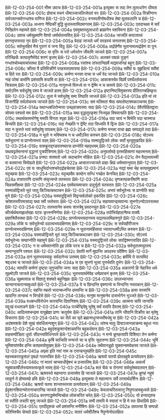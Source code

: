 BR-12-03-254-001  	भीष्म उवाच
BR-12-03-254-001a	इत्युक्तः स तदा तेन तुलाधारेण धीमता
BR-12-03-254-001c	प्रोवाच वचनं धीमाञ्जाजलिर्जपतां वरः
BR-12-03-254-002a	विक्रीणानः सर्वरसान्सर्वगन्धांश्च वाणिज
BR-12-03-254-002c	वनस्पतीनोषधीश्च तेषां मूलफलानि च
BR-12-03-254-003a	अध्यगा नैष्ठिकीं बुद्धिं कुतस्त्वामिदमागतम्
BR-12-03-254-003c	एतदाचक्ष्व मे सर्वं निखिलेन महामते
BR-12-03-254-004a	एवमुक्तस्तुलाधारो ब्राह्मणेन यशस्विना
BR-12-03-254-004c	उवाच धर्मसूक्ष्माणि वैश्यो धर्मार्थतत्त्ववित्
BR-12-03-254-004e	जाजलिं कष्टतपसं ज्ञानतृप्तस्तदा नृप
BR-12-03-254-005a	वेदाहं जाजले धर्मं सरहस्यं सनातनम्
BR-12-03-254-005c	सर्वभूतहितं मैत्रं पुराणं यं जना विदुः
BR-12-03-254-006a	अद्रोहेणैव भूतानामल्पद्रोहेण वा पुनः
BR-12-03-254-006c	या वृत्तिः स परो धर्मस्तेन जीवामि जाजले
BR-12-03-254-007a	परिच्छिन्नैः काष्ठतृणैर्मयेदं शरणं कृतम्
BR-12-03-254-007c	अलक्तं पद्मकं तुङ्गं गन्धांश्चोच्चावचांस्तथा
BR-12-03-254-008a	रसांश्च तांस्तान्विप्रर्षे मद्यवर्जानहं बहून्
BR-12-03-254-008c	क्रीत्वा वै प्रतिविक्रीणे परहस्तादमायया
BR-12-03-254-009a	सर्वेषां यः सुहृन्नित्यं सर्वेषां च हिते रतः
BR-12-03-254-009c	कर्मणा मनसा वाचा स धर्मं वेद जाजले
BR-12-03-254-010a	नाहं परेषां कर्माणि प्रशंसामि शपामि वा
BR-12-03-254-010c	आकाशस्येव विप्रर्षे पश्यँल्लोकस्य चित्रताम्
BR-12-03-254-011a	नानुरुध्ये विरुध्ये वा न द्वेष्मि न च कामये
BR-12-03-254-011c	समोऽस्मि सर्वभूतेषु पश्य मे जाजले व्रतम्
BR-12-03-254-012a	इष्टानिष्टविमुक्तस्य प्रीतिरागबहिष्कृतः
BR-12-03-254-012c	तुला मे सर्वभूतेषु समा तिष्ठति जाजले
BR-12-03-254-013a	इति मां त्वं विजानीहि सर्वलोकस्य जाजले
BR-12-03-254-013c	समं मतिमतां श्रेष्ठ समलोष्टाश्मकाञ्चनम्
BR-12-03-254-014a	यथान्धबधिरोन्मत्ता उच्छ्वासपरमाः सदा
BR-12-03-254-014c	देवैरपिहितद्वाराः सोपमा पश्यतो मम
BR-12-03-254-015a	यथा वृद्धातुरकृशा निःस्पृहा विषयान्प्रति
BR-12-03-254-015c	तथार्थकामभोगेषु ममापि विगता स्पृहा
BR-12-03-254-016a	यदा चायं न बिभेति यदा चास्मान्न बिभ्यति
BR-12-03-254-016c	यदा नेच्छति न द्वेष्टि तदा सिध्यति वै द्विजः
BR-12-03-254-017a	यदा न कुरुते भावं सर्वभूतेषु पापकम्
BR-12-03-254-017c	कर्मणा मनसा वाचा ब्रह्म सम्पद्यते तदा
BR-12-03-254-018a	न भूतो न भविष्यश्च न च धर्मोऽस्ति कश्चन
BR-12-03-254-018c	योऽभयः सर्वभूतानां स प्राप्नोत्यभयं पदम्
BR-12-03-254-019a	यस्मादुद्विजते लोकः सर्वो मृत्युमुखादिव
BR-12-03-254-019c	वाक्क्रूराद्दण्डपारुष्यात्स प्राप्नोति महद्भयम्
BR-12-03-254-020a	यथावद्वर्तमानानां वृद्धानां पुत्रपौत्रिणाम्
BR-12-03-254-020c	अनुवर्तामहे वृत्तमहिंस्राणां महात्मनाम्
BR-12-03-254-021a	प्रनष्टः शाश्वतो धर्मः सदाचारेण मोहितः
BR-12-03-254-021c	तेन वैद्यस्तपस्वी वा बलवान्वा विमोह्यते
BR-12-03-254-022a	आचाराज्जाजले प्राज्ञः क्षिप्रं धर्ममवाप्नुयात्
BR-12-03-254-022c	एवं यः साधुभिर्दान्तश्चरेदद्रोहचेतसा
BR-12-03-254-023a	नद्यां यथा चेह काष्ठमुह्यमानं यदृच्छया
BR-12-03-254-023c	यदृच्छयैव काष्ठेन सन्धिं गच्छेत केनचित्
BR-12-03-254-024a	तत्रापराणि दारूणि संसृज्यन्ते ततस्ततः
BR-12-03-254-024c	तृणकाष्ठकरीषाणि कदा चिन्नसमीक्षया
BR-12-03-254-024e	एवमेवायमाचारः प्रादुर्भूतो यतस्ततः
BR-12-03-254-025a	यस्मान्नोद्विजते भूतं जातु किञ्चित्कथञ्चन
BR-12-03-254-025c	अभयं सर्वभूतेभ्यः स प्राप्नोति सदा मुने
BR-12-03-254-026a	यस्मादुद्विजते विद्वन्सर्वलोको वृकादिव
BR-12-03-254-026c	क्रोशतस्तीरमासाद्य यथा सर्वे जलेचराः
BR-12-03-254-027a	सहायवान्द्रव्यवान्यः सुभगोऽन्योऽपरस्तथा
BR-12-03-254-027c	ततस्तानेव कवयः शास्त्रेषु प्रवदन्त्युत
BR-12-03-254-027e	कीर्त्यर्थमल्पहृल्लेखाः पटवः कृत्स्ननिर्णयाः
BR-12-03-254-028a	तपोभिर्यज्ञदानैश्च वाक्यैः प्रज्ञाश्रितैस्तथा
BR-12-03-254-028c	प्राप्नोत्यभयदानस्य यद्यत्फलमिहाश्नुते
BR-12-03-254-029a	लोके यः सर्वभूतेभ्यो ददात्यभयदक्षिणाम्
BR-12-03-254-029c	स सर्वयज्ञैरीजानः प्राप्नोत्यभयदक्षिणाम्
BR-12-03-254-029e	न भूतानामहिंसाया ज्यायान्धर्मोऽस्ति कश्चन
BR-12-03-254-030a	यस्मान्नोद्विजते भूतं जातु किञ्चित्कथञ्चन
BR-12-03-254-030c	सोऽभयं सर्वभूतेभ्यः सम्प्राप्नोति महामुने
BR-12-03-254-031a	यस्मादुद्विजते लोकः सर्पाद्वेश्मगतादिव
BR-12-03-254-031c	न स धर्ममवाप्नोति इह लोके परत्र च
BR-12-03-254-032a	सर्वभूतात्मभूतस्य सम्यग्भूतानि पश्यतः
BR-12-03-254-032c	देवापि मार्गे मुह्यन्ति अपदस्य पदैषिणः
BR-12-03-254-033a	दानं भूताभयस्याहुः सर्वदानेभ्य उत्तमम्
BR-12-03-254-033c	ब्रवीमि ते सत्यमिदं श्रद्दधस्व च जाजले
BR-12-03-254-034a	स एव सुभगो भूत्वा पुनर्भवति दुर्भगः
BR-12-03-254-034c	व्यापत्तिं कर्मणां दृष्ट्वा जुगुप्सन्ति जनाः सदा
BR-12-03-254-035a	अकारणो हि नेहास्ति धर्मः सूक्ष्मोऽपि जाजले
BR-12-03-254-035c	भूतभव्यार्थमेवेह धर्मप्रवचनं कृतम्
BR-12-03-254-036a	सूक्ष्मत्वान्न स विज्ञातुं शक्यते बहुनिह्नवः
BR-12-03-254-036c	उपलभ्यान्तरा चान्यानाचारानवबुध्यते
BR-12-03-254-037a	ये च छिन्दन्ति वृषणान्ये च भिन्दन्ति नस्तकान्
BR-12-03-254-037c	वहन्ति महतो भारान्बध्नन्ति दमयन्ति च
BR-12-03-254-038a	हत्वा सत्त्वानि खादन्ति तान्कथं न विगर्हसे
BR-12-03-254-038c	मानुषा मानुषानेव दासभोगेन भुञ्जते
BR-12-03-254-039a	वधबन्धविरोधेन कारयन्ति दिवानिशम्
BR-12-03-254-039c	आत्मना चापि जानासि यद्दुःखं वधताडने
BR-12-03-254-040a	पञ्चेन्द्रियेषु भूतेषु सर्वं वसति दैवतम्
BR-12-03-254-040c	आदित्यश्चन्द्रमा वायुर्ब्रह्मा प्राणः क्रतुर्यमः
BR-12-03-254-041a	तानि जीवानि विक्रीय का मृतेषु विचारणा
BR-12-03-254-041c	का तैले का घृते ब्रह्मन्मधुन्यप्स्वौषधेषु वा
BR-12-03-254-042a	अदंशमशके देशे सुखं संवर्धितान्पशून्
BR-12-03-254-042c	तांश्च मातुः प्रियाञ्जानन्नाक्रम्य बहुधा नराः
BR-12-03-254-042e	बहुदंशकुशान्देशान्नयन्ति बहुकर्दमान्
BR-12-03-254-043a	वाहसम्पीडिता धुर्याः सीदन्त्यविधिनापरे
BR-12-03-254-043c	न मन्ये भ्रूणहत्यापि विशिष्टा तेन कर्मणा
BR-12-03-254-044a	कृषिं साध्विति मन्यन्ते सा च वृत्तिः सुदारुणा
BR-12-03-254-044c	भूमिं भूमिशयांश्चैव हन्ति काष्ठमयोमुखम्
BR-12-03-254-044e	तथैवानडुहो युक्तान्समवेक्षस्व जाजले
BR-12-03-254-045a	अघ्न्या इति गवां नाम क एनान्हन्तुमर्हति
BR-12-03-254-045c	महच्चकाराकुशलं पृषध्रो गालभन्निव
BR-12-03-254-046a	ऋषयो यतयो ह्येतन्नहुषे प्रत्यवेदयन्
BR-12-03-254-046c	गां मातरं चाप्यवधीर्वृषभं च प्रजापतिम्
BR-12-03-254-046e	अकार्यं नहुषाकार्षीर्लप्स्यामस्त्वत्कृते भयम्
BR-12-03-254-047a	शतं चैकं च रोगाणां सर्वभूतेष्वपातयन्
BR-12-03-254-047c	ऋषयस्ते महाभागाः प्रजास्वेव हि जाजले
BR-12-03-254-047e	भ्रूणहं नहुषं त्वाहुर्न ते होष्यामहे हविः
BR-12-03-254-048a	इत्युक्त्वा ते महात्मानः सर्वे तत्त्वार्थदर्शिनः
BR-12-03-254-048c	ऋषयो यतयः शान्तास्तरसा प्रत्यवेदयन्
BR-12-03-254-049a	ईदृशानशिवान्घोरानाचारानिह जाजले
BR-12-03-254-049c	केवलाचरितत्वात्तु निपुणान्नावबुध्यसे
BR-12-03-254-050a	कारणाद्धर्ममन्विच्छेन्न लोकचरितं चरेत्
BR-12-03-254-050c	यो हन्याद्यश्च मां स्तौति तत्रापि शृणु जाजले
BR-12-03-254-051a	समौ तावपि मे स्यातां न हि मे स्तः प्रियाप्रिये
BR-12-03-254-051c	एतदीदृशकं धर्मं प्रशंसन्ति मनीषिणः
BR-12-03-254-052a	उपपत्त्या हि सम्पन्नो यतिभिश्चैव सेव्यते
BR-12-03-254-052c	सततं धर्मशीलैश्च नैपुण्येनोपलक्षितः

